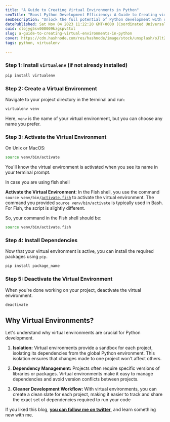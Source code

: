 ```yaml
---
title: "A Guide to Creating Virtual Environments in Python"
seoTitle: "Boost Python Development Efficiency: A Guide to Creating virtual env"
seoDescription: "Unlock the full potential of Python development with step-by-step guide on creating virtual environments. Learn how to isolate projects, manage dependencies"
datePublished: Sat Nov 04 2023 11:22:20 GMT+0000 (Coordinated Universal Time)
cuid: clojyg5sv000009kzgspv4txl
slug: a-guide-to-creating-virtual-environments-in-python
cover: https://cdn.hashnode.com/res/hashnode/image/stock/unsplash/oJlt2XBWuWs/upload/83808cd44624904a24cd8c15f5747a9b.jpeg
tags: python, virtualenv

---
```


### **Step 1: Install** `virtualenv` (if not already installed)

```bash
pip install virtualenv
```

### **Step 2: Create a Virtual Environment**

Navigate to your project directory in the terminal and run:

```bash
virtualenv venv
```

Here, `venv` is the name of your virtual environment, but you can choose any name you prefer.

### **Step 3: Activate the Virtual Environment**

On Unix or MacOS:

```bash
source venv/bin/activate
```

You'll know the virtual environment is activated when you see its name in your terminal prompt.

In case you are using fish shell

**Activate the Virtual Environment**: In the Fish shell, you use the command `source venv/bin/`[`activate.fish`](http://activate.fish) to activate the virtual environment. The command you provided `source venv/bin/activate` is typically used in Bash. For Fish, the script is slightly different.

So, your command in the Fish shell should be:

```bash
source venv/bin/activate.fish
```

### **Step 4: Install Dependencies**

Now that your virtual environment is active, you can install the required packages using `pip`.

```bash
pip install package_name
```

### **Step 5: Deactivate the Virtual Environment**

When you're done working on your project, deactivate the virtual environment.

```bash
deactivate
```

## **Why Virtual Environments?**

Let's understand why virtual environments are crucial for Python development.

1. **Isolation:** Virtual environments provide a sandbox for each project, isolating its dependencies from the global Python environment. This isolation ensures that changes made to one project won't affect others.
    
2. **Dependency Management:** Projects often require specific versions of libraries or packages. Virtual environments make it easy to manage dependencies and avoid version conflicts between projects.
    
3. **Cleaner Development Workflow:** With virtual environments, you can create a clean slate for each project, making it easier to track and share the exact set of dependencies required to run your code
    

If you liked this blog, [**you can follow me on twitter**](https://twitter.com/nkalra0123), and learn something new with me.